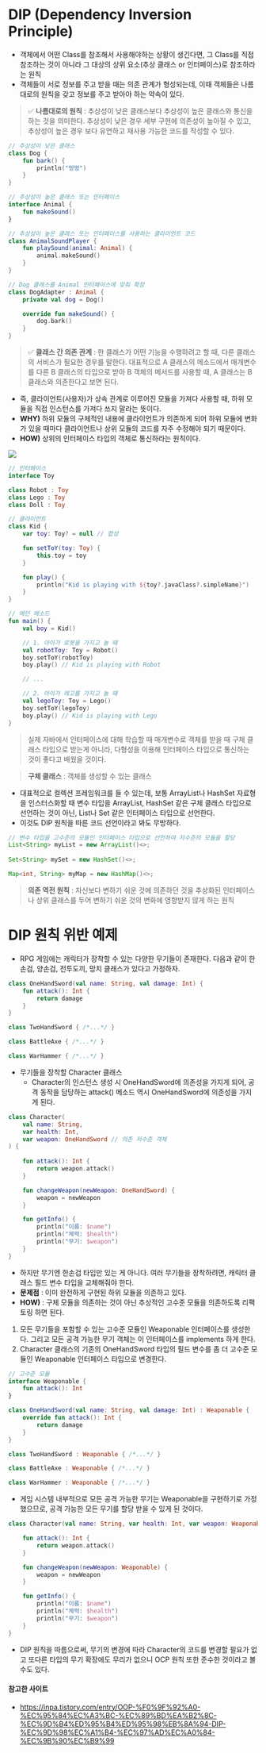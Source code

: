 # DIP (Dependency Inversion Principle)
- 객체에서 어떤 Class를 참조해서 사용해야하는 상황이 생긴다면, 그 Class를 직접 참조하는 것이 아니라 그 대상의 상위 요소(추상 클래스 or 인터페이스)로 참조하라는 원칙
- 객체들이 서로 정보를 주고 받을 때는 의존 관계가 형성되는데, 이때 객체들은 나름대로의 원칙을 갖고 정보를 주고 받아야 하는 약속이 있다.

> ✅ **나름대로의 원칙** : 추상성이 낮은 클래스보다 추상성이 높은 클래스와 통신을 하는 것을 의미한다. 추상성이 낮은 경우 세부 구현에 의존성이 높아질 수 있고, 추상성이 높은 경우 보다 유연하고 재사용 가능한 코드를 작성할 수 있다.

```kotlin
// 추상성이 낮은 클래스
class Dog {
    fun bark() {
        println("멍멍")
    }
}

// 추상성이 높은 클래스 또는 인터페이스
interface Animal {
    fun makeSound()
}

// 추상성이 높은 클래스 또는 인터페이스를 사용하는 클라이언트 코드
class AnimalSoundPlayer {
    fun playSound(animal: Animal) {
        animal.makeSound()
    }
}

// Dog 클래스를 Animal 인터페이스에 맞춰 확장
class DogAdapter : Animal {
    private val dog = Dog()

    override fun makeSound() {
        dog.bark()
    }
}
```

> ✅ **클래스 간 의존 관계** : 한 클래스가 어떤 기능을 수행하려고 할 때, 다른 클래스의 서비스가 필요한 경우를 말한다. 대표적으로 A 클래스의 메소드에서 매개변수를 다른 B 클래스의 타입으로 받아 B 객체의 메서드를 사용할 때, A 클래스는 B 클래스와 의존한다고 보면 된다.

- 즉, 클라이언트(사용자)가 상속 관계로 이루어진 모듈을 가져다 사용할 때, 하위 모듈을 직접 인스턴스를 가져다 쓰지 말라는 뜻이다.
- **WHY)** 하위 모듈의 구체적인 내용에 클라이언트가 의존하게 되어 하위 모듈에 변화가 있을 때마다 클라이언트나 상위 모듈의 코드를 자주 수정해야 되기 때문이다.
- **HOW)** 상위의 인터페이스 타입의 객체로 통신하라는 원칙이다.

<img src="https://velog.velcdn.com/images/dev-baik/post/d22da0e8-219f-43b2-8ad3-08f181977e64/image.png"/>

```kotlin
// 인터페이스
interface Toy

class Robot : Toy
class Lego : Toy
class Doll : Toy

// 클라이언트
class Kid {
    var toy: Toy? = null // 합성

    fun setToY(toy: Toy) {
        this.toy = toy
    }

    fun play() {
        println("Kid is playing with ${toy?.javaClass?.simpleName}")
    }
}

// 메인 메소드
fun main() {
    val boy = Kid()

    // 1. 아이가 로봇을 가지고 놀 때
    val robotToy: Toy = Robot()
    boy.setToY(robotToy)
    boy.play() // Kid is playing with Robot

    // ...

    // 2. 아이가 레고를 가지고 놀 때
    val legoToy: Toy = Lego()
    boy.setToY(legoToy)
    boy.play() // Kid is playing with Lego
}
```

> 실제 자바에서 인터페이스에 대해 학습할 때 매개변수로 객체를 받을 때 구체 클래스 타입으로 받는게 아니라, 다형성을 이용해 인터페이스 타입으로 통신하는 것이 좋다고 배웠을 것이다.

> **구체 클래스** : 객체를 생성할 수 있는 클래스

- 대표적으로 컬렉션 프레임워크를 들 수 있는데, 보통 ArrayList나 HashSet 자료형을 인스터스화할 때 변수 타입을 ArrayList, HashSet 같은 구체 클래스 타입으로 선언하는 것이 아닌, List나 Set 같은 인터페이스 타입으로 선언한다.
- 이것도 DIP 원칙을 따른 코드 선언이라고 봐도 무방하다.
```java
// 변수 타입을 고수준의 모듈인 인터페이스 타입으로 선언하여 저수준의 모듈을 할당
List<String> myList = new ArrayList()<>;
    
Set<String> mySet = new HashSet()<>;

Map<int, String> myMap = new HashMap()<>;
```

> **의존 역전 원칙** : 자신보다 변하기 쉬운 것에 의존하던 것을 추상화된 인터페이스나 상위 클래스를 두어 변하기 쉬운 것의 변화에 영향받지 않게 하는 원칙

# DIP 원칙 위반 예제
- RPG 게임에는 캐릭터가 장착할 수 있는 다양한 무기들이 존재한다. 다음과 같이 한손검, 양손검, 전투도끼, 망치 클래스가 있다고 가정하자.
```kotlin
class OneHandSword(val name: String, val damage: Int) {
    fun attack(): Int {
        return damage
    }
}

class TwoHandSword { /*...*/ }

class BattleAxe { /*...*/ }

class WarHammer { /*...*/ }
```
- 무기들을 장착할 Character 클래스
  - Character의 인스턴스 생성 시 OneHandSword에 의존성을 가지게 되어, 공격 동작을 담당하는 attack() 메소드 역시 OneHandSword에 의존성을 가지게 된다.
```kotlin
class Character(
    val name: String, 
    var health: Int, 
    var weapon: OneHandSword // 의존 저수준 객체
) {
    
    fun attack(): Int {
        return weapon.attack()
    }

    fun changeWeapon(newWeapon: OneHandSword) {
        weapon = newWeapon
    }

    fun getInfo() {
        println("이름: $name")
        println("체력: $health")
        println("무기: $weapon")
    }
} 
```
- 하지만 무기엔 한손검 타입만 있는 게 아니다. 여러 무기들을 장착하려면, 캐릭터 클래스 필드 변수 타입을 교체해줘야 한다.
- **문제점** : 이미 완전하게 구현된 하위 모듈을 의존하고 있다.
- **HOW)** : 구체 모듈을 의존하는 것이 아닌 추상적인 고수준 모듈을 의존하도록 리팩토링 하면 된다.
1. 모든 무기들을 포함할 수 있는 고수준 모듈인 Weaponable 인터페이스를 생성한다. 그리고 모든 공격 가능한 무기 객체는 이 인터페이스를 implements 하게 한다.
2. Character 클래스의 기존의 OneHandSword 타입의 필드 변수를 좀 더 고수준 모듈인 Weaponable 인터페이스 타입으로 변경한다.
```kotlin
// 고수준 모듈
interface Weaponable {
    fun attack(): Int
}

class OneHandSword(val name: String, val damage: Int) : Weaponable {
    override fun attack(): Int {
        return damage
    }
}

class TwoHandSword : Weaponable { /*...*/ }

class BattleAxe : Weaponable { /*...*/ }

class WarHammer : Weaponable { /*...*/ }
```
- 게임 시스템 내부적으로 모든 공격 가능한 무기는 Weaponable을 구현하기로 가정했으므로, 공격 가능한 모든 무기를 할당 받을 수 있게 된 것이다.
```kotlin
class Character(val name: String, var health: Int, var weapon: Weaponable) {

    fun attack(): Int {
        return weapon.attack()
    }

    fun changeWeapon(newWeapon: Weaponable) {
        weapon = newWeapon
    }

    fun getInfo() {
        println("이름: $name")
        println("체력: $health")
        println("무기: $weapon")
    }
} 
```
- DIP 원칙을 따름으로써, 무기의 변경에 따라 Character의 코드를 변경할 필요가 없고 또다른 타입의 무기 확장에도 무리가 없으니 OCP 원칙 또한 준수한 것이라고 볼 수도 있다.

#### 참고한 사이트
- https://inpa.tistory.com/entry/OOP-%F0%9F%92%A0-%EC%95%84%EC%A3%BC-%EC%89%BD%EA%B2%8C-%EC%9D%B4%ED%95%B4%ED%95%98%EB%8A%94-DIP-%EC%9D%98%EC%A1%B4-%EC%97%AD%EC%A0%84-%EC%9B%90%EC%B9%99